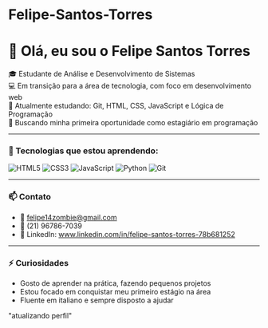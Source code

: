 # Felipe-Santos-Torres
# 👋 Olá, eu sou o Felipe Santos Torres

🎓 Estudante de Análise e Desenvolvimento de Sistemas  
💻 Em transição para a área de tecnologia, com foco em desenvolvimento web  
🧠 Atualmente estudando: Git, HTML, CSS, JavaScript e Lógica de Programação  
🚀 Buscando minha primeira oportunidade como estagiário em programação

---

### 💼 Tecnologias que estou aprendendo:
![HTML5](https://img.shields.io/badge/-HTML5-E34F26?style=flat&logo=html5&logoColor=white)
![CSS3](https://img.shields.io/badge/-CSS3-1572B6?style=flat&logo=css3)
![JavaScript](https://img.shields.io/badge/-JavaScript-F7DF1E?style=flat&logo=javascript&logoColor=black)
![Python](https://img.shields.io/badge/-Python-3776AB?style=flat&logo=python&logoColor=white)
![Git](https://img.shields.io/badge/-Git-F05032?style=flat&logo=git&logoColor=white)

---

### 📫 Contato
- 📧 felipe14zombie@gmail.com  
- 📱 (21) 96786-7039  
- 🔗 LinkedIn: www.linkedin.com/in/felipe-santos-torres-78b681252  

---

### ⚡ Curiosidades
- Gosto de aprender na prática, fazendo pequenos projetos  
- Estou focado em conquistar meu primeiro estágio na área  
- Fluente em italiano e sempre disposto a ajudar

"atualizando perfil"
